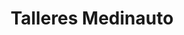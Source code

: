 ---
title: "Talleres Medinauto"
url: /medina-del-campo/talleres-medinauto/
shop: reparación de automóviles
---